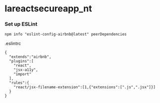 # lareactsecureapp_nt

### Set up ESLint
```
npm info "eslint-config-airbnb@latest" peerDependencies
```


.eslintrc
```
{
  "extends":"airbnb",
  "plugins":[
    "react",
    "jsx-a11y",
    "import"
  ],
  "rules":{
    "react/jsx-filename-extension":[1,{"extensions":[".js",".jsx"]}]
  }
}
```
